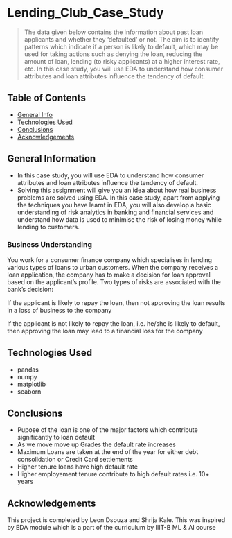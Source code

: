 # Lending_Club_Case_Study
> The data given below contains the information about past loan applicants and whether they ‘defaulted’ or not. The aim is to identify patterns which indicate if a person is likely to default, which may be used for taking actions such as denying the loan, reducing the amount of loan, lending (to risky applicants) at a higher interest rate, etc.
In this case study, you will use EDA to understand how consumer attributes and loan attributes influence the tendency of default.


## Table of Contents
* [General Info](#general-information)
* [Technologies Used](#technologies-used)
* [Conclusions](#conclusions)
* [Acknowledgements](#acknowledgements)

<!-- You can include any other section that is pertinent to your problem -->

## General Information
- In this case study, you will use EDA to understand how consumer attributes and loan attributes influence the tendency of default.
- Solving this assignment will give you an idea about how real business problems are solved using EDA. In this case study, apart from applying the techniques you have learnt in EDA, you will also develop a basic understanding of risk analytics in banking and financial services and understand how data is used to minimise the risk of losing money while lending to customers.

<!-- You don't have to answer all the questions - just the ones relevant to your project. -->

### Business Understanding
You work for a consumer finance company which specialises in lending various types of loans to urban customers. When the company receives a loan application, the company has to make a decision for loan approval based on the applicant’s profile. Two types of risks are associated with the bank’s decision:

If the applicant is likely to repay the loan, then not approving the loan results in a loss of business to the company

If the applicant is not likely to repay the loan, i.e. he/she is likely to default, then approving the loan may lead to a financial loss for the company

## Technologies Used
- pandas
- numpy
- matplotlib
- seaborn

## Conclusions
- Pupose of the loan is one of the major factors which contribute significantly to loan default
- As we move move up Grades the default rate increases
- Maximum Loans are taken at the end of the year for either debt consolidation or Credit Card settlements
- Higher tenure loans have high default rate
- Higher employement tenure contribute to high default rates i.e. 10+ years


## Acknowledgements
This project is completed by Leon Dsouza and Shrija Kale. This was inspired by EDA module which is a part of the curriculum by IIIT-B ML & AI course


<!-- Optional -->
<!-- ## License -->
<!-- This project is open source and available under the [... License](). -->

<!-- You don't have to include all sections - just the one's relevant to your project -->